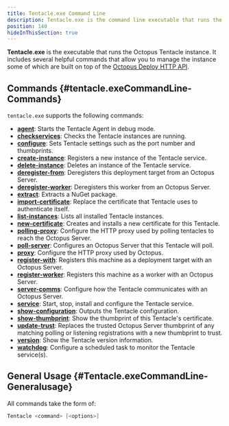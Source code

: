 ```yaml
---
title: Tentacle.exe Command Line
description: Tentacle.exe is the command line executable that runs the Octopus Tentacle instance.
position: 140
hideInThisSection: true
---
```


**Tentacle.exe** is the executable that runs the Octopus Tentacle instance. It includes several helpful commands that allow you to manage the instance some of which are built on top of the [Octopus Deploy HTTP API](/docs/octopus-rest-api/api/index.md).

## Commands {#tentacle.exeCommandLine-Commands}

`tentacle.exe` supports the following commands:

- **[agent](/docs\octopus-rest-api/tentacle.exe-command-line/agent.md)**:  Starts the Tentacle Agent in debug mode.
- **[checkservices](/docs\octopus-rest-api/tentacle.exe-command-line/checkservices.md)**:  Checks the Tentacle instances are running.
- **[configure](/docs\octopus-rest-api/tentacle.exe-command-line/configure.md)**:  Sets Tentacle settings such as the port number and thumbprints.
- **[create-instance](/docs\octopus-rest-api/tentacle.exe-command-line/create-instance.md)**:  Registers a new instance of the Tentacle service.
- **[delete-instance](/docs\octopus-rest-api/tentacle.exe-command-line/delete-instance.md)**:  Deletes an instance of the Tentacle service.
- **[deregister-from](/docs\octopus-rest-api/tentacle.exe-command-line/deregister-from.md)**:  Deregisters this deployment target from an Octopus Server.
- **[deregister-worker](/docs\octopus-rest-api/tentacle.exe-command-line/deregister-worker.md)**:  Deregisters this worker from an Octopus Server.
- **[extract](/docs\octopus-rest-api/tentacle.exe-command-line/extract.md)**:  Extracts a NuGet package.
- **[import-certificate](/docs\octopus-rest-api/tentacle.exe-command-line/import-certificate.md)**:  Replace the certificate that Tentacle uses to authenticate itself.
- **[list-instances](/docs\octopus-rest-api/tentacle.exe-command-line/list-instances.md)**:  Lists all installed Tentacle instances.
- **[new-certificate](/docs\octopus-rest-api/tentacle.exe-command-line/new-certificate.md)**:  Creates and installs a new certificate for this Tentacle.
- **[polling-proxy](/docs\octopus-rest-api/tentacle.exe-command-line/polling-proxy.md)**:  Configure the HTTP proxy used by polling tentacles to reach the Octopus Server.
- **[poll-server](/docs\octopus-rest-api/tentacle.exe-command-line/poll-server.md)**:  Configures an Octopus Server that this Tentacle will poll.
- **[proxy](/docs\octopus-rest-api/tentacle.exe-command-line/proxy.md)**:  Configure the HTTP proxy used by Octopus.
- **[register-with](/docs\octopus-rest-api/tentacle.exe-command-line/register-with.md)**:  Registers this machine as a deployment target with an Octopus Server.
- **[register-worker](/docs\octopus-rest-api/tentacle.exe-command-line/register-worker.md)**:  Registers this machine as a worker with an Octopus Server.
- **[server-comms](/docs\octopus-rest-api/tentacle.exe-command-line/server-comms.md)**:  Configure how the Tentacle communicates with an Octopus Server.
- **[service](/docs\octopus-rest-api/tentacle.exe-command-line/service.md)**:  Start, stop, install and configure the Tentacle service.
- **[show-configuration](/docs\octopus-rest-api/tentacle.exe-command-line/show-configuration.md)**:  Outputs the Tentacle configuration.
- **[show-thumbprint](/docs\octopus-rest-api/tentacle.exe-command-line/show-thumbprint.md)**:  Show the thumbprint of this Tentacle's certificate.
- **[update-trust](/docs\octopus-rest-api/tentacle.exe-command-line/update-trust.md)**:  Replaces the trusted Octopus Server thumbprint of any matching polling or listening registrations with a new thumbprint to trust.
- **[version](/docs\octopus-rest-api/tentacle.exe-command-line/version.md)**:  Show the Tentacle version information.
- **[watchdog](/docs\octopus-rest-api/tentacle.exe-command-line/watchdog.md)**:  Configure a scheduled task to monitor the Tentacle service(s).

## General Usage {#Tentacle.exeCommandLine-Generalusage}

All commands take the form of:

```powershell
Tentacle <command> [<options>]
```
